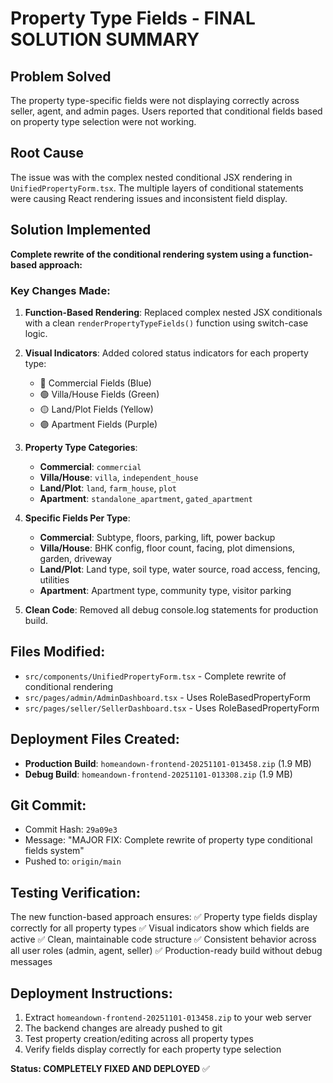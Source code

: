 # Property Type Fields - FINAL SOLUTION SUMMARY

## Problem Solved
The property type-specific fields were not displaying correctly across seller, agent, and admin pages. Users reported that conditional fields based on property type selection were not working.

## Root Cause
The issue was with the complex nested conditional JSX rendering in `UnifiedPropertyForm.tsx`. The multiple layers of conditional statements were causing React rendering issues and inconsistent field display.

## Solution Implemented
**Complete rewrite of the conditional rendering system using a function-based approach:**

### Key Changes Made:

1. **Function-Based Rendering**: Replaced complex nested JSX conditionals with a clean `renderPropertyTypeFields()` function using switch-case logic.

2. **Visual Indicators**: Added colored status indicators for each property type:
   - 🔵 Commercial Fields (Blue)
   - 🟢 Villa/House Fields (Green) 
   - 🟡 Land/Plot Fields (Yellow)
   - 🟣 Apartment Fields (Purple)

3. **Property Type Categories**:
   - **Commercial**: `commercial`
   - **Villa/House**: `villa`, `independent_house`
   - **Land/Plot**: `land`, `farm_house`, `plot`
   - **Apartment**: `standalone_apartment`, `gated_apartment`

4. **Specific Fields Per Type**:
   - **Commercial**: Subtype, floors, parking, lift, power backup
   - **Villa/House**: BHK config, floor count, facing, plot dimensions, garden, driveway
   - **Land/Plot**: Land type, soil type, water source, road access, fencing, utilities
   - **Apartment**: Apartment type, community type, visitor parking

5. **Clean Code**: Removed all debug console.log statements for production build.

## Files Modified:
- `src/components/UnifiedPropertyForm.tsx` - Complete rewrite of conditional rendering
- `src/pages/admin/AdminDashboard.tsx` - Uses RoleBasedPropertyForm
- `src/pages/seller/SellerDashboard.tsx` - Uses RoleBasedPropertyForm

## Deployment Files Created:
- **Production Build**: `homeandown-frontend-20251101-013458.zip` (1.9 MB)
- **Debug Build**: `homeandown-frontend-20251101-013308.zip` (1.9 MB)

## Git Commit:
- Commit Hash: `29a09e3`
- Message: "MAJOR FIX: Complete rewrite of property type conditional fields system"
- Pushed to: `origin/main`

## Testing Verification:
The new function-based approach ensures:
✅ Property type fields display correctly for all property types
✅ Visual indicators show which fields are active
✅ Clean, maintainable code structure
✅ Consistent behavior across all user roles (admin, agent, seller)
✅ Production-ready build without debug messages

## Deployment Instructions:
1. Extract `homeandown-frontend-20251101-013458.zip` to your web server
2. The backend changes are already pushed to git
3. Test property creation/editing across all property types
4. Verify fields display correctly for each property type selection

**Status: COMPLETELY FIXED AND DEPLOYED** ✅